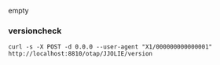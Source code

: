 empty

### versioncheck

```
curl -s -X POST -d 0.0.0 --user-agent "X1/000000000000001" http://localhost:8810/otap/JJOLIE/version
```
